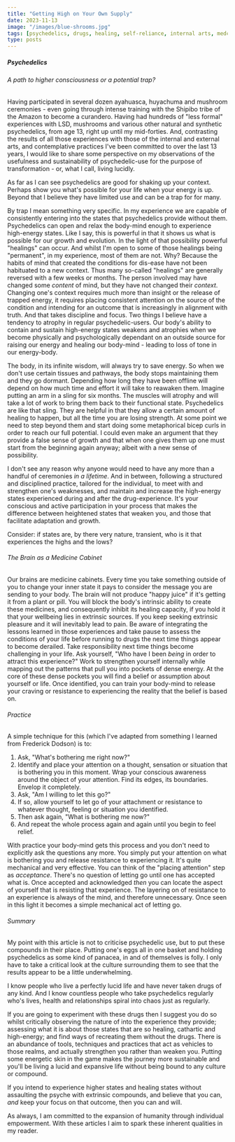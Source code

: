 ```yaml
---
title: "Getting High on Your Own Supply"
date: 2023-11-13
image: "/images/blue-shrooms.jpg"
tags: [psychedelics, drugs, healing, self-reliance, internal arts, medcine]
type: posts
---
```


##### Psychedelics
###### A path to higher consciousness or a potential trap?

Having participated in several dozen ayahuasca, huyachuma and mushroom ceremonies - even going through intense training with the Shipibo tribe of the Amazon to become a curandero. Having had hundreds of "less formal" experiences with LSD, mushrooms and various other natural and synthetic psychedelics, from age 13, right up until my mid-forties. And, contrasting the results of all those experiences with those of the internal and external arts, and contemplative practices I've been committed to over the last 13 years, I would like to share some perspective on my observations of the usefulness and sustainability of psychedelic-use for the purpose of transformation - or, what I call, living lucidly. 

As far as I can see psychedelics are good for shaking up your context. Perhaps show you what's possible for your life when your energy is up. Beyond that I believe they have limited use and can be a trap for for many.

By trap I mean something very specific. In my experience we are capable of consistently entering into the states that psychedelics provide without them. Psychedelics can open and relax the body-mind enough to experience high-energy states. Like I say, this is powerful in that it shows us what is possible for our growth and evolution. In the light of that possibility powerful "healings" can occur. And whilst I'm open to some of those healings being "permanent", in my experience, most of them are not. Why? Because the habits of mind that created the conditions for dis-ease have not been habituated to a new context. Thus many so-called "healings" are generally reversed with a few weeks or months. The person involved may have changed some *content* of mind, but they have not changed their *context*. Changing one's context requires much more than insight or the release of trapped energy, it requires placing consistent attention on the source of the condition and intending for an outcome that is increasingly in alignment with truth. And that takes discipline and focus. Two things I believe have a tendency to atrophy in regular psychedelic-users. Our body's ability to contain and sustain high-energy states weakens and atrophies when we become physically and psychologically dependant on an outside source for raising our energy and healing our body-mind - leading to loss of tone in our energy-body. 

The body, in its infinite wisdom, will always try to save energy. So when we don't use certain tissues and pathways, the body stops maintaining them and they go dormant. Depending how long they have been offline will depend on how much time and effort it will take to reawaken them. Imagine putting an arm in a sling for six months. The muscles will atrophy and will take a lot of work to bring them back to their functional state. Psychedelics are like that sling. They are helpful in that they allow a certain amount of healing to happen, but all the time you are losing strength. At some point we need to step beyond them and start doing some metaphorical bicep curls in order to reach our full potential. I could even make an argument that they provide a false sense of growth and that when one gives them up one must start from the beginning again anyway; albeit with a new sense of possibility. 

I don't see any reason why anyone would need to have any more than a handful of ceremonies *in a lifetime*. And in between, following a structured and disciplined practice, tailored for the individual, to meet with and strengthen one's weaknesses, and maintain and increase the high-energy states experienced during and after the drug-experience. It's your conscious and active participation in your process that makes the difference between heightened states that weaken you, and those that facilitate adaptation and growth. 

Consider: if states are, by there very nature, transient, who is it that experiences the highs and the lows? 

###### The Brain as a Medicine Cabinet

Our brains are medicine cabinets. Every time you take something outside of you to change your inner state it pays to consider the message you are sending to your body. The brain will not produce "happy juice" if it's getting it from a plant or pill. You will block the body's intrinsic ability to create these medicines, and consequently inhibit its healing capacity, if you hold it that your wellbeing lies in extrinsic sources. If you keep seeking extrinsic pleasure and it will inevitably lead to pain. Be aware of integrating the lessons learned in those experiences and take pause to assess the conditions of your life before running to drugs the next time things appear to become derailed. Take responsibility next time things become challenging in your life. Ask yourself, "Who have I been *being* in order to attract this experience?" Work to strengthen yourself internally while mapping out the patterns that pull you into pockets of dense energy. At the core of these dense pockets you will find a belief or assumption about yourself or life. Once identified, you can train your body-mind to release your craving or resistance to experiencing the reality that the belief is based on. 

###### Practice

A simple technique for this (which I've adapted from something I learned from Frederick Dodson) is to:
1. Ask, "What's bothering me right now?"
2. Identify and place your attention on a thought, sensation or situation that is bothering you in this moment. Wrap your conscious awareness around the object of your attention. Find its edges, its boundaries. Envelop it completely.
3. Ask, "Am I willing to let this go?"
4. If so, allow yourself to let go of your attachment or resistance to whatever thought, feeling or situation you identified. 
5. Then ask again, "What is bothering me now?"
6. And repeat the whole process again and again until you begin to feel relief. 

With practice your body-mind gets this process and you don't need to explicitly ask the questions any more. You simply put your attention on what is bothering you and release resistance to experiencing it. It's quite mechanical and very effective. You can think of the "placing attention" step as *acceptance*. There's no question of letting go until one has accepted what is. Once accepted and acknowledged *then* you can locate the aspect of yourself that is resisting that experience. The layering on of resistance to an experience is always of the mind, and therefore unnecessary. Once seen in this light it becomes a simple mechanical act of letting go. 

###### Summary

My point with this article is not to criticise psychedelic use, but to put these compounds in their place. Putting one's eggs all in one basket and holding psychedelics as some kind of panacea, in and of themselves is folly. I only have to take a critical look at the culture surrounding them to see that the results appear to be a little underwhelming.

I know people who live a perfectly lucid life and have never taken drugs of any kind. And I know countless people who take psychedelics regularly who's lives, health and relationships spiral into chaos just as regularly. 

If you are going to experiment with these drugs then I suggest you do so whilst critically observing the nature of into the experience they provide; assessing what it is about those states that are so healing, cathartic and high-energy; and find ways of recreating them without the drugs. There is an abundance of tools, techniques and practices that act as vehicles to those realms, and actually strengthen you rather than weaken you. Putting some energetic skin in the game makes the journey more sustainable and you'll be living a lucid and expansive life without being bound to any culture or compound. 

If you intend to experience higher states and healing states without assaulting the psyche with extrinsic compounds, and believe that you can, *and* keep your focus on that outcome, then you can and will. 

As always, I am committed to the expansion of humanity through individual empowerment. With these articles I aim to spark these inherent qualities in my reader. 
